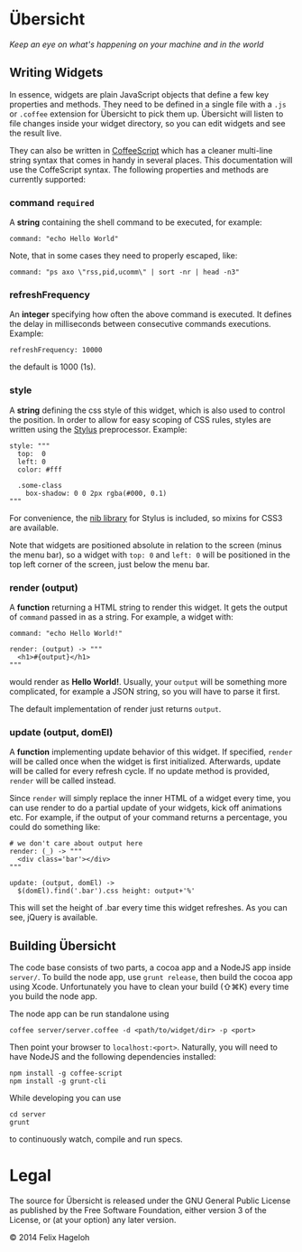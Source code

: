 # Übersicht

*Keep an eye on what's happening on your machine and in the world*


## Writing Widgets

In essence, widgets are plain JavaScript objects that define a few key properties and methods. They need to be defined in a single file with a `.js` or `.coffee` extension for Übersicht to pick them up. Übersicht will listen to file changes inside your widget directory, so you can edit widgets and see the result live.

They can also be written in [CoffeeScript](http://coffeescript.org) which has a cleaner multi-line string syntax that comes in handy in several places. This documentation will use the CoffeScript syntax. The following properties and methods are currently supported:


### command `required`


A **string** containing the shell command to be executed, for example:

    command: "echo Hello World"

Note, that in some cases they need to properly escaped, like:

    command: "ps axo \"rss,pid,ucomm\" | sort -nr | head -n3"


### refreshFrequency

An **integer** specifying how often the above command is executed. It defines the delay in milliseconds between consecutive commands executions. Example:

    refreshFrequency: 10000

the default is 1000 (1s).

### style

A **string** defining the css style of this widget, which is also used to control the position. In order to allow for easy scoping of CSS rules, styles are written using the [Stylus](http://learnboost.github.io/stylus/) preprocessor. Example:

    style: """
      top:  0
      left: 0
      color: #fff

      .some-class
        box-shadow: 0 0 2px rgba(#000, 0.1)
    """

For convenience, the [nib library](http://visionmedia.github.io/nib/) for Stylus is included, so mixins for CSS3 are available.

Note that widgets are positioned absolute in relation to the screen (minus the menu bar), so a widget with `top: 0` and `left: 0` will be positioned in the top left corner of the screen, just below the menu bar.


### render (output)

A **function** returning a HTML string to render this widget. It gets the output of `command` passed in as a string. For example, a widget with:

    command: "echo Hello World!"

    render: (output) -> """
      <h1>#{output}</h1>
    """

would render as **Hello World!**. Usually, your `output` will be something more complicated, for example a JSON string, so you will have to parse it first.

The default implementation of render just returns `output`.


### update (output, domEl)

A **function** implementing update behavior of this widget. If specified, `render` will be called once when the widget is first initialized. Afterwards, update will be called for every refresh cycle. If no update method is provided, `render` will be called instead.

Since `render` will simply replace the inner HTML of a widget every time, you can use render to do a partial update of your widgets, kick off animations etc. For example, if the output of your command returns a percentage, you could do something like:

    # we don't care about output here
    render: (_) -> """
      <div class='bar'></div>
    """

    update: (output, domEl) ->
      $(domEl).find('.bar').css height: output+'%'

This will set the height of .bar every time this widget refreshes. As you can see, jQuery is available.


## Building Übersicht

The code base consists of two parts, a cocoa app and a NodeJS app inside `server/`. To build the node app, use `grunt release`, then build the cocoa app using Xcode. Unfortunately you have to clean your build (⇧⌘K) every time you build the node app.

The node app can be run standalone using

    coffee server/server.coffee -d <path/to/widget/dir> -p <port>

Then point your browser to `localhost:<port>`. Naturally, you will need to have NodeJS and the following dependencies installed:

    npm install -g coffee-script
    npm install -g grunt-cli

While developing you can use

    cd server
    grunt

to continuously watch, compile and run specs.

# Legal

The source for Übersicht is released under the GNU General Public License as published by the Free Software Foundation, either version 3 of the License, or (at your option) any later version.

© 2014 Felix Hageloh
